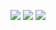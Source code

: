 ![](https://i.imgur.com/pExsI39.png)
![](https://i.imgur.com/gpiLxuk.png)
![](https://i.imgur.com/8ye8pdW.png)
![]()
![]()
![]()